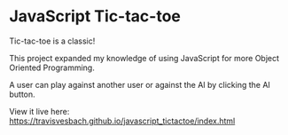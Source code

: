 # JavaScript Tic-tac-toe

Tic-tac-toe is a classic! 

This project expanded my knowledge of using JavaScript for more Object Oriented Programming. 

A user can play against another user or against the AI by clicking the AI button.  

View it live here: https://travisvesbach.github.io/javascript_tictactoe/index.html